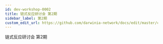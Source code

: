```yaml
---
id: dev-workshop-0002
title: 链式反应研讨会 第2期
sidebar_label: 第2期
custom_edit_url: https://github.com/darwinia-network/docs/edit/master/content/zh-CN/dev-workshop-0002.md
---
```


链式反应研讨会 第2期


